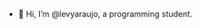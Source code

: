 - 👋 Hi, I’m @levyaraujo, a programming student.

<!---
levyaraujo/levyaraujo is a ✨ special ✨ repository because its `README.md` (this file) appears on your GitHub profile.
You can click the Preview link to take a look at your changes.
--->
